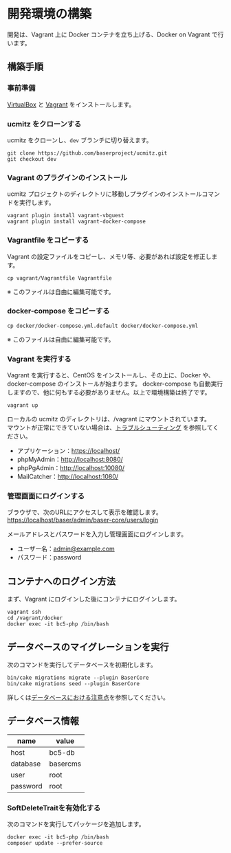 # 開発環境の構築

開発は、Vagrant 上に Docker コンテナを立ち上げる、Docker on Vagrant で行います。

## 構築手順

### 事前準備
[VirtualBox](https://www.virtualbox.org/) と [Vagrant](https://www.vagrantup.com/) をインストールします。

### ucmitz をクローンする
ucmitz をクローンし、`dev` ブランチに切り替えます。

```
git clone https://github.com/baserproject/ucmitz.git
git checkout dev
```

### Vagrant のプラグインのインストール
ucmitz プロジェクトのディレクトリに移動しプラグインのインストールコマンドを実行します。

```
vagrant plugin install vagrant-vbguest
vagrant plugin install vagrant-docker-compose
```

### Vagrantfile をコピーする
Vagrant の設定ファイルをコピーし、メモリ等、必要があれば設定を修正します。

```
cp vagrant/Vagrantfile Vagrantfile
```
※ このファイルは自由に編集可能です。

### docker-compose をコピーする

```
cp docker/docker-compose.yml.default docker/docker-compose.yml
```

※ このファイルは自由に編集可能です。

### Vagrant を実行する
Vagrant を実行すると、CentOS をインストールし、その上に、Docker や、docker-compose のインストールが始まります。
docker-compose も自動実行しますので、他に何もする必要がありません。以上で環境構築は終了です。

```
vagrant up
```

ローカルの ucmitz のディレクトリは、/vagrant にマウントされています。  
マウントが正常にできていない場合は、[トラブルシューティング](https://baserproject.github.io/5/ucmitz/etc/troubleshooting#Vagrantのマウントが正常に行われない) を参照してください。

- アプリケーション：[https://localhost/](https://localhost/)
- phpMyAdmin：[http://localhost:8080/](http://localhost:8080/)
- phpPgAdmin：[http://localhost:10080/](http://localhost:10080/)
- MailCatcher：[http://localhost:1080/](http://localhost:1080/)

### 管理画面にログインする

ブラウザで、次のURLにアクセスして表示を確認します。
[https://localhost/baser/admin/baser-core/users/login](https://localhost/baser/admin/baser-core/users/login)
   
メールアドレスとパスワードを入力し管理画面にログインします。

- ユーザー名：admin@example.com
- パスワード：password

## コンテナへのログイン方法
まず、Vagrant にログインした後にコンテナにログインします。

```
vagrant ssh
cd /vagrant/docker
docker exec -it bc5-php /bin/bash
```

## データベースのマイグレーションを実行
次のコマンドを実行してデータベースを初期化します。

```
bin/cake migrations migrate --plugin BaserCore
bin/cake migrations seed --plugin BaserCore
```

詳しくは[データベースにおける注意点](https://baserproject.github.io/5/ucmitz/development/migration_point/database)を参照してください。

## データベース情報

| name | value |
|-----------|------------|
| host | bc5-db |
| database | basercms |
| user | root |
| password | root |

### SoftDeleteTraitを有効化する
次のコマンドを実行してパッケージを追加します。

```
docker exec -it bc5-php /bin/bash
composer update --prefer-source
```